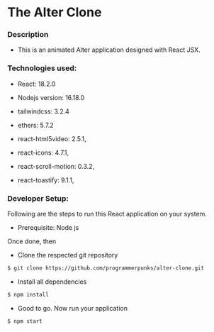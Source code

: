# The Alter Clone

### Description

- This is an animated Alter application designed with React JSX.

### Technologies used:

- React: 18.2.0

- Nodejs version: 16.18.0

- tailwindcss: 3.2.4

- ethers: 5.7.2

- react-html5video: 2.5.1,

- react-icons: 4.7.1,

- react-scroll-motion: 0.3.2,

- react-toastify: 9.1.1,

### Developer Setup:

Following are the steps to run this React application on your system.

- Prerequisite: Node js

Once done, then

- Clone the respected git repository

```sh
$ git clone https://github.com/programmerpunks/alter-clone.git
```

- Install all dependencies

```sh
$ npm install
```

- Good to go. Now run your application

```sh
$ npm start
```
